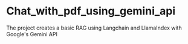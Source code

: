 # Chat_with_pdf_using_gemini_api

The project creates a basic RAG using Langchain and LlamaIndex with Google's Gemini API
